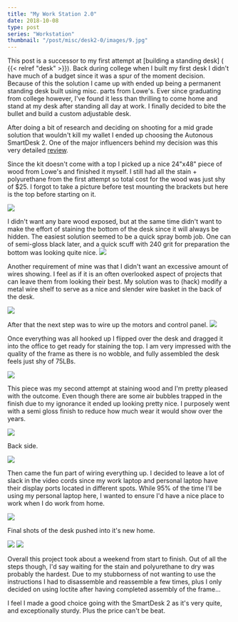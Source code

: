 ```yaml
---
title: "My Work Station 2.0"
date: 2018-10-08
type: post
series: "Workstation"
thumbnail: "/post/misc/desk2-0/images/9.jpg"
---
```


This post is a successor to my first attempt at [building a standing desk] ( {{< relref "desk" >}}). Back during college when I built my first desk I didn't have much of a budget since it was a spur of the moment decision. Because of this the solution I came up with ended up being a permanent standing desk built using misc. parts from Lowe's. Ever since graduating from college however, I've found it less than thrilling to come home and stand at my desk after standing all day at work. I finally decided to bite the bullet and build a custom adjustable desk.

After doing a bit of research and deciding on shooting for a mid grade solution that wouldn't kill my wallet I ended up choosing the Autonous SmartDesk 2. One of the major influencers behind my decision was this very detailed [review](https://www.btod.com/blog/2017/09/08/autonomous-smartdesk-vs-jarvis-desk/).

Since the kit doesn't come with a top I picked up a nice 24"x48" piece of wood from Lowe's and finished it myself. I still had all the stain + polyurethane from the first attempt so total cost for the wood was just shy of \$25. I forgot to take a picture before test mounting the brackets but here is the top before starting on it.

![](images/1.jpg)

I didn't want any bare wood exposed, but at the same time didn't want to make the effort of staining the bottom of the desk since it will always be hidden. The easiest solution seemed to be a quick spray bomb job. One can of semi-gloss black later, and a quick scuff with 240 grit for preparation the bottom was looking quite nice.
![](images/2.jpg)

Another requirement of mine was that I didn't want an excessive amount of wires showing. I feel as if it is an often overlooked aspect of projects that can leave them from looking their best. My solution was to (hack) modify a metal wire shelf to serve as a nice and slender wire basket in the back of the desk.

![](images/3.jpg)

After that the next step was to wire up the motors and control panel.
![](images/4.jpg)

Once everything was all hooked up I flipped over the desk and dragged it into the office to get ready for staining the top. I am very impressed with the quality of the frame as there is no wobble, and fully assembled the desk feels just shy of 75LBs.

![](images/5.jpg)

This piece was my second attempt at staining wood and I'm pretty pleased with the outcome. Even though there are some air bubbles trapped in the finish due to my ignorance it ended up looking pretty nice. I purposely went with a semi gloss finish to reduce how much wear it would show over the years.

![](images/6.jpg)

Back side.

![](images/7.jpg)

Then came the fun part of wiring everything up. I decided to leave a lot of slack in the video cords since my work laptop and personal laptop have their display ports located in different spots. While 95% of the time I'll be using my personal laptop here, I wanted to ensure I'd have a nice place to work when I do work from home.

![](images/8.jpg)

Final shots of the desk pushed into it's new home.

![](images/9.jpg)
![](images/10.jpg)

Overall this project took about a weekend from start to finish. Out of all the steps though, I'd say waiting for the stain and polyurethane to dry was probably the hardest. Due to my stubborness of not wanting to use the instructions I had to disassemble and reassemble a few times, plus I only decided on using loctite after having completed assembly of the frame...

I feel I made a good choice going with the SmartDesk 2 as it's very quite, and exceptionally sturdy. Plus the price can't be beat.
